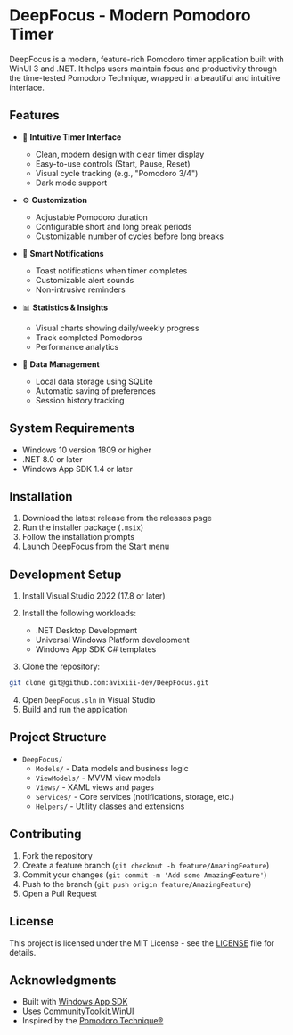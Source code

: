 # DeepFocus - Modern Pomodoro Timer

DeepFocus is a modern, feature-rich Pomodoro timer application built with WinUI 3 and .NET. It helps users maintain focus and productivity through the time-tested Pomodoro Technique, wrapped in a beautiful and intuitive interface.

## Features

- 🎯 **Intuitive Timer Interface**
  - Clean, modern design with clear timer display
  - Easy-to-use controls (Start, Pause, Reset)
  - Visual cycle tracking (e.g., "Pomodoro 3/4")
  - Dark mode support

- ⚙️ **Customization**
  - Adjustable Pomodoro duration
  - Configurable short and long break periods
  - Customizable number of cycles before long breaks

- 🔔 **Smart Notifications**
  - Toast notifications when timer completes
  - Customizable alert sounds
  - Non-intrusive reminders

- 📊 **Statistics & Insights**
  - Visual charts showing daily/weekly progress
  - Track completed Pomodoros
  - Performance analytics

- 💾 **Data Management**
  - Local data storage using SQLite
  - Automatic saving of preferences
  - Session history tracking

## System Requirements

- Windows 10 version 1809 or higher
- .NET 8.0 or later
- Windows App SDK 1.4 or later

## Installation

1. Download the latest release from the releases page
2. Run the installer package (`.msix`)
3. Follow the installation prompts
4. Launch DeepFocus from the Start menu

## Development Setup

1. Install Visual Studio 2022 (17.8 or later)
2. Install the following workloads:
   - .NET Desktop Development
   - Universal Windows Platform development
   - Windows App SDK C# templates

3. Clone the repository:
```bash
git clone git@github.com:avixiii-dev/DeepFocus.git
```

4. Open `DeepFocus.sln` in Visual Studio
5. Build and run the application

## Project Structure

- `DeepFocus/`
  - `Models/` - Data models and business logic
  - `ViewModels/` - MVVM view models
  - `Views/` - XAML views and pages
  - `Services/` - Core services (notifications, storage, etc.)
  - `Helpers/` - Utility classes and extensions

## Contributing

1. Fork the repository
2. Create a feature branch (`git checkout -b feature/AmazingFeature`)
3. Commit your changes (`git commit -m 'Add some AmazingFeature'`)
4. Push to the branch (`git push origin feature/AmazingFeature`)
5. Open a Pull Request

## License

This project is licensed under the MIT License - see the [LICENSE](LICENSE) file for details.

## Acknowledgments

- Built with [Windows App SDK](https://github.com/microsoft/WindowsAppSDK)
- Uses [CommunityToolkit.WinUI](https://github.com/CommunityToolkit/WindowsCommunityToolkit)
- Inspired by the [Pomodoro Technique®](https://francescocirillo.com/pages/pomodoro-technique)
